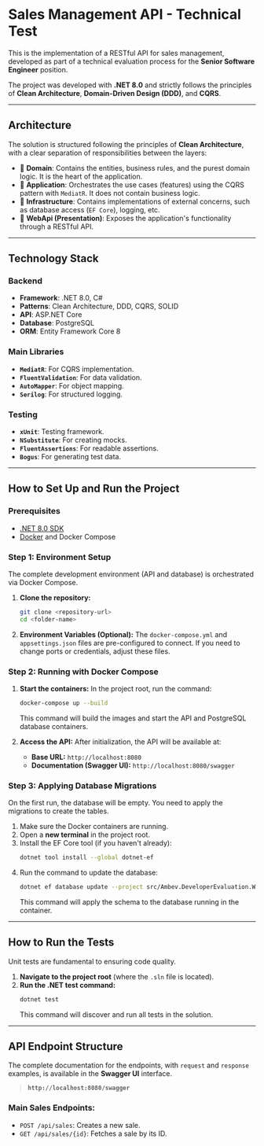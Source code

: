 # Sales Management API - Technical Test

This is the implementation of a RESTful API for sales management, developed as part of a technical evaluation process for the **Senior Software Engineer** position.

The project was developed with **.NET 8.0** and strictly follows the principles of **Clean Architecture**, **Domain-Driven Design (DDD)**, and **CQRS**.

---

## Architecture

The solution is structured following the principles of **Clean Architecture**, with a clear separation of responsibilities between the layers:

-   🧅 **Domain**: Contains the entities, business rules, and the purest domain logic. It is the heart of the application.
-   🧅 **Application**: Orchestrates the use cases (features) using the CQRS pattern with `MediatR`. It does not contain business logic.
-   🧅 **Infrastructure**: Contains implementations of external concerns, such as database access (`EF Core`), logging, etc.
-   🧅 **WebApi (Presentation)**: Exposes the application's functionality through a RESTful API.

---

## Technology Stack

### Backend
-   **Framework**: .NET 8.0, C#
-   **Patterns**: Clean Architecture, DDD, CQRS, SOLID
-   **API**: ASP.NET Core
-   **Database**: PostgreSQL
-   **ORM**: Entity Framework Core 8

### Main Libraries
-   **`MediatR`**: For CQRS implementation.
-   **`FluentValidation`**: For data validation.
-   **`AutoMapper`**: For object mapping.
-   **`Serilog`**: For structured logging.

### Testing
-   **`xUnit`**: Testing framework.
-   **`NSubstitute`**: For creating mocks.
-   **`FluentAssertions`**: For readable assertions.
-   **`Bogus`**: For generating test data.

---

## How to Set Up and Run the Project

### Prerequisites
-   [.NET 8.0 SDK](https://dotnet.microsoft.com/download/dotnet/8.0)
-   [Docker](https://www.docker.com/products/docker-desktop) and Docker Compose

### Step 1: Environment Setup
The complete development environment (API and database) is orchestrated via Docker Compose.

1.  **Clone the repository:**
    ```bash
    git clone <repository-url>
    cd <folder-name>
    ```

2.  **Environment Variables (Optional):**
    The `docker-compose.yml` and `appsettings.json` files are pre-configured to connect. If you need to change ports or credentials, adjust these files.

### Step 2: Running with Docker Compose

1.  **Start the containers:**
    In the project root, run the command:
    ```bash
    docker-compose up --build
    ```
    This command will build the images and start the API and PostgreSQL database containers.

2.  **Access the API:**
    After initialization, the API will be available at:
    -   **Base URL:** `http://localhost:8080`
    -   **Documentation (Swagger UI):** `http://localhost:8080/swagger`

### Step 3: Applying Database Migrations
On the first run, the database will be empty. You need to apply the migrations to create the tables.

1.  Make sure the Docker containers are running.
2.  Open a **new terminal** in the project root.
3.  Install the EF Core tool (if you haven't already):
    ```bash
    dotnet tool install --global dotnet-ef
    ```
4.  Run the command to update the database:
    ```bash
    dotnet ef database update --project src/Ambev.DeveloperEvaluation.WebApi
    ```
    This command will apply the schema to the database running in the container.

---

## How to Run the Tests

Unit tests are fundamental to ensuring code quality.

1.  **Navigate to the project root** (where the `.sln` file is located).
2.  **Run the .NET test command:**
    ```bash
    dotnet test
    ```
    This command will discover and run all tests in the solution.

---

## API Endpoint Structure

The complete documentation for the endpoints, with `request` and `response` examples, is available in the **Swagger UI** interface.

>  **`http://localhost:8080/swagger`**

### Main Sales Endpoints:
-   `POST /api/sales`: Creates a new sale.
-   `GET /api/sales/{id}`: Fetches a sale by its ID.